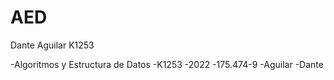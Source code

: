 # AED
Dante Aguilar K1253

-Algoritmos y Estructura de Datos
-K1253
-2022
-175.474-9
-Aguilar
-Dante
